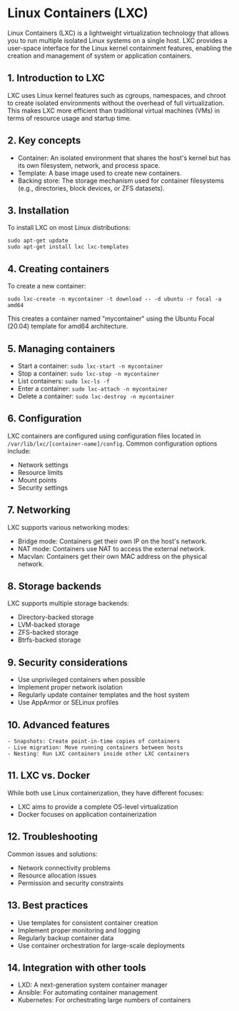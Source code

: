# Linux Containers (LXC)

Linux Containers (LXC) is a lightweight virtualization technology that allows you to run multiple isolated Linux systems on a single host. LXC provides a user-space interface for the Linux kernel containment features, enabling the creation and management of system or application containers.

## 1. Introduction to LXC
LXC uses Linux kernel features such as cgroups, namespaces, and chroot to create isolated environments without the overhead of full virtualization. This makes LXC more efficient than traditional virtual machines (VMs) in terms of resource usage and startup time.

## 2. Key concepts
   - Container: An isolated environment that shares the host's kernel but has its own filesystem, network, and process space.
   - Template: A base image used to create new containers.
   - Backing store: The storage mechanism used for container filesystems (e.g., directories, block devices, or ZFS datasets).

## 3. Installation
To install LXC on most Linux distributions:

```
sudo apt-get update
sudo apt-get install lxc lxc-templates
```

## 4. Creating containers
To create a new container:

```
sudo lxc-create -n mycontainer -t download -- -d ubuntu -r focal -a amd64
```

This creates a container named "mycontainer" using the Ubuntu Focal (20.04) template for amd64 architecture.

## 5. Managing containers
   - Start a container: `sudo lxc-start -n mycontainer`
   - Stop a container: `sudo lxc-stop -n mycontainer`
   - List containers: `sudo lxc-ls -f`
   - Enter a container: `sudo lxc-attach -n mycontainer`
   - Delete a container: `sudo lxc-destroy -n mycontainer`

## 6. Configuration
LXC containers are configured using configuration files located in `/var/lib/lxc/[container-name]/config`. Common configuration options include:

   - Network settings
   - Resource limits
   - Mount points
   - Security settings

## 7. Networking
LXC supports various networking modes:
   - Bridge mode: Containers get their own IP on the host's network.
   - NAT mode: Containers use NAT to access the external network.
   - Macvlan: Containers get their own MAC address on the physical network.

## 8. Storage backends
LXC supports multiple storage backends:
   - Directory-backed storage
   - LVM-backed storage
   - ZFS-backed storage
   - Btrfs-backed storage

## 9. Security considerations
   - Use unprivileged containers when possible
   - Implement proper network isolation
   - Regularly update container templates and the host system
   - Use AppArmor or SELinux profiles

## 10. Advanced features
    - Snapshots: Create point-in-time copies of containers
    - Live migration: Move running containers between hosts
    - Nesting: Run LXC containers inside other LXC containers

## 11. LXC vs. Docker
While both use Linux containerization, they have different focuses:
   - LXC aims to provide a complete OS-level virtualization
   - Docker focuses on application containerization

## 12. Troubleshooting
Common issues and solutions:
   - Network connectivity problems
   - Resource allocation issues
   - Permission and security constraints

## 13. Best practices
   - Use templates for consistent container creation
   - Implement proper monitoring and logging
   - Regularly backup container data
   - Use container orchestration for large-scale deployments

## 14. Integration with other tools
   - LXD: A next-generation system container manager
   - Ansible: For automating container management
   - Kubernetes: For orchestrating large numbers of containers
